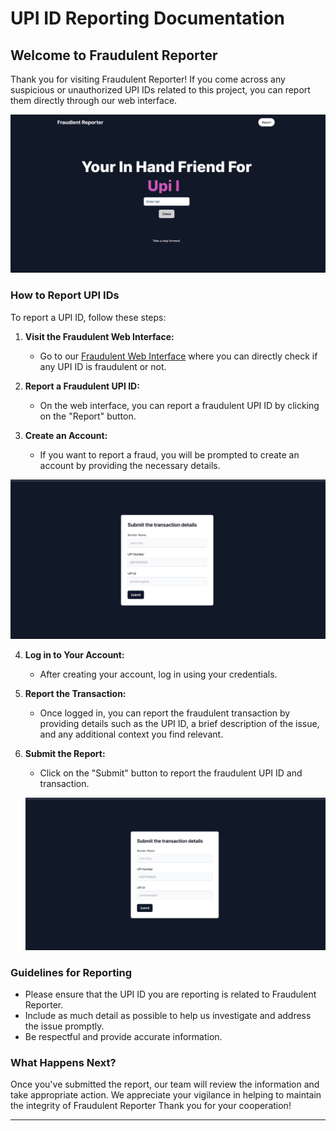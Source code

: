 # UPI ID Reporting Documentation

## Welcome to Fraudulent Reporter

Thank you for visiting Fraudulent Reporter! If you come across any suspicious or unauthorized UPI IDs related to this project, you can report them directly through our web interface.

![Report UPI ID](https://github.com/mehraankush/gigskyfrontend/blob/main/public/homepage.png)

### How to Report UPI IDs

To report a UPI ID, follow these steps:

1. **Visit the Fraudulent Web Interface:**
   - Go to our [Fraudulent Web Interface](https://gigskyfrontend-mehraankush.vercel.app/) where you can directly check if any UPI ID is fraudulent or not.

2. **Report a Fraudulent UPI ID:**
   - On the web interface, you can report a fraudulent UPI ID by clicking on the "Report" button.

3. **Create an Account:**
   - If you want to report a fraud, you will be prompted to create an account by providing the necessary details.

![Report UPI ID](https://github.com/mehraankush/gigskyfrontend/blob/main/public/Screenshot%202023-12-14%20221331.png)

4. **Log in to Your Account:**
   - After creating your account, log in using your credentials.

5. **Report the Transaction:**
   - Once logged in, you can report the fraudulent transaction by providing details such as the UPI ID, a brief description of the issue, and any additional context you find relevant.

6. **Submit the Report:**
   - Click on the "Submit" button to report the fraudulent UPI ID and transaction.

   ![Report UPI ID](https://github.com/mehraankush/gigskyfrontend/blob/main/public/Screenshot%202023-12-14%20221331.png)

### Guidelines for Reporting

- Please ensure that the UPI ID you are reporting is related to Fraudulent Reporter.
- Include as much detail as possible to help us investigate and address the issue promptly.
- Be respectful and provide accurate information.

### What Happens Next?

Once you've submitted the report, our team will review the information and take appropriate action. We appreciate your vigilance in helping to maintain the integrity of Fraudulent Reporter
Thank you for your cooperation!

---
